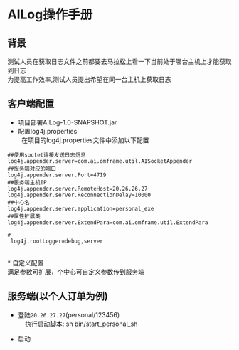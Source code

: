 # AILog操作手册

## 背景
测试人员在获取日志文件之前都要去马拉松上看一下当前处于哪台主机上才能获取到日志<br>
为提高工作效率,测试人员提出希望在同一台主机上获取日志

## 客户端配置
 * 项目部署AILog-1.0-SNAPSHOT.jar<br>
 * 配置log4j.properties<br>
   在项目的log4j.properties文件中添加以下配置
 ```
 ##使用soctet连接发送日志信息
log4j.appender.server=com.ai.omframe.util.AISocketAppender
##服务端对应的端口
log4j.appender.server.Port=4719
##服务端主机IP
log4j.appender.server.RemoteHost=20.26.26.27
log4j.appender.server.ReconnectionDelay=10000
##中心名
log4j.appender.server.application=personal_exe
##属性扩展类
log4j.appender.server.ExtendPara=com.ai.omframe.util.ExtendPara
```
```
#
 log4j.rootLogger=debug,server
```
<br>
* 自定义配置 <br>
满足参数可扩展，个中心可自定义参数传到服务端

## 服务端(以个人订单为例)
 * 登陆`20.26.27.27`(personal/123456)<br>
  
   执行启动脚本: sh bin/start_personal_sh 

 * 启动




